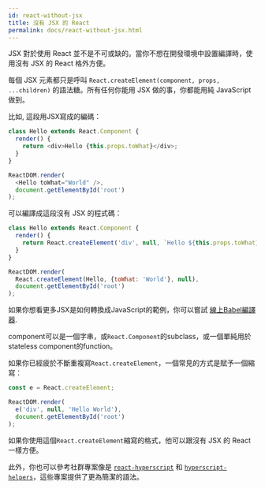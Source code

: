 ```yaml
---
id: react-without-jsx
title: 沒有 JSX 的 React
permalink: docs/react-without-jsx.html
---
```


JSX 對於使用 React 並不是不可或缺的。當你不想在開發環境中設置編譯時，使用沒有 JSX 的 React 格外方便。

每個 JSX 元素都只是呼叫 `React.createElement(component, props, ...children)` 的語法糖。所有任何你能用 JSX 做的事，你都能用純 JavaScript 做到。

比如, 這段用JSX寫成的編碼：

```js
class Hello extends React.Component {
  render() {
    return <div>Hello {this.props.toWhat}</div>;
  }
}

ReactDOM.render(
  <Hello toWhat="World" />,
  document.getElementById('root')
);
```

可以編譯成這段沒有 JSX 的程式碼：

```js
class Hello extends React.Component {
  render() {
    return React.createElement('div', null, `Hello ${this.props.toWhat}`);
  }
}

ReactDOM.render(
  React.createElement(Hello, {toWhat: 'World'}, null),
  document.getElementById('root')
);
```

如果你想看更多JSX是如何轉換成JavaScript的範例，你可以嘗試 [線上Babel編譯器](babel://jsx-simple-example).

component可以是一個字串，或`React.Component`的subclass，或一個單純用於stateless component的function。

如果你已經疲於不斷重複寫`React.createElement`，一個常見的方式是賦予一個縮寫：

```js
const e = React.createElement;

ReactDOM.render(
  e('div', null, 'Hello World'),
  document.getElementById('root')
);
```

如果你使用這個`React.createElement`縮寫的格式，他可以跟沒有 JSX 的 React一樣方便。

此外，你也可以參考社群專案像是 [`react-hyperscript`](https://github.com/mlmorg/react-hyperscript) 和 [`hyperscript-helpers`](https://github.com/ohanhi/hyperscript-helpers)，這些專案提供了更為簡潔的語法。

